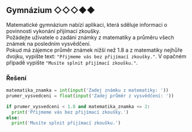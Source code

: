 ## Gymnázium ◇◇◇◆◆

Matematické gymnázium nabízí aplikaci, která sděluje informaci o povinnosti vykonání přijímací zkoušky.  
Požádejte uživatele o zadání známky z matematiky a průměru všech známek na posledním vysvědčení.  
Pokud má zájemce průměr známek nižší než 1.8 a z matematiky nejhůře dvojku, vypište
text: `"Přijmeme vás bez přijímací zkoušky."`.
V opačném případě vypište `"Musíte splnit přijímací zkoušku."`.

### Řešení

```python
matematika_znamka = int(input('Zadej známku z matematiky: '))
prumer_vysvedceni = float(input('Zadej průměr z vysvědčení: '))

if prumer_vysvedceni < 1.8 and matematika_znamka <= 2:
  print('Přijmeme vás bez přijímací zkoušky.')
else:
  print('Musíte splnit přijímací zkoušku.')
```